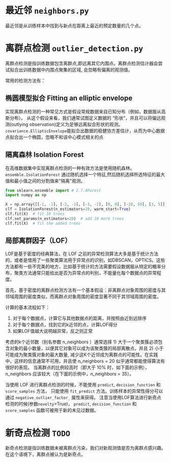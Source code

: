 # 最近邻 `neighbors.py`

最近邻是从训练样本中找到与新点在距离上最近的预定数量的几个点。


# 离群点检测 `outlier_detection.py` 

离群点检测是指训练数据包含离群点,即远离其它内围点。离群点检测估计器会尝试拟合出训练数据中内围点聚集的区域, 会忽略有偏离的观测值。

常用的检测方法有：

## 椭圆模型拟合 Fitting an elliptic envelope

实现离群点检测的一种常见方式是假设常规数据来自已知分布（例如，数据服从高斯分布）。 从这个假设来看，我们通常试图定义数据的 “形状”，并且可以将偏远观测(outlying observation)定义为足够远离拟合形状的观测。`covariance.EllipticEnvelope`能拟合出数据的稳健协方差估计，从而为中心数据点拟合出一个椭圆，忽略不和该中心模式相关的点

## 隔离森林 Isolation Forest

在高维数据集中实现离群点检测的一种有效方法是使用随机森林。`ensemble.IsolationForest` 通过随机选择一个特征,然后随机选择所选特征的最大值和最小值之间的分割值来"隔离"观测。

```python
from sklearn.ensemble import # 2.7.4Forest
import numpy as np

X = np.array([[-1, -1], [-2, -1], [-3, -2], [0, 0], [-20, 50], [3, 5]])
clf = IsolationForest(n_estimators=10, warm_start=True)
clf.fit(X)  # fit 10 trees  
clf.set_params(n_estimators=20)  # add 10 more trees  
clf.fit(X)  # fit the added trees  
```

## 局部离群因子（LOF）

LOF是基于密度的经典算法，在 LOF 之前的异常检测算法大多是基于统计方法的，或者是借用了一些聚类算法用于异常点的识别，如DBSCAN，OPTICS。这些方法都有一些不完美的地方，比如基于统计的方法需要假设数据服从特定的概率分布，聚类方法通常只能给出是否为异常点的判别，不能量化每个数据点的异常程度。

首先，基于密度的离群点检测方法有一个基本假设：非离群点对象周围的密度与其邻域周围的密度类似，而离群点对象周围的密度显著不同于其邻域周围的密度。

计算的基本流程如下：
1. 对于每个数据点，计算它与其他数据点的距离，并按照由近到远排序
2. 对于每个数据点，找到它的k近邻的点，计算LOF得分
3. 如果LOF值越大说明越异常，反之则正常

考虑的k个近邻数（别名参数 n_neighbors ）通常选择 1) 大于一个聚类簇必须包含对象的最小数量，以便其它对象可以成为该聚类簇的局部离散点，并且 2) 小于可能成为聚类簇对象的最大数量, 减少这K个近邻成为离群点的可能性。在实践中，这样的信息通常不可用，并且使 n_neighbors = 20 似乎通常都能使得算法有很好的表现。 当离群点的比例较高时（即大于 10% 时，如下面的示例），n_neighbors 应该较大（在下面的示例中，n_neighbors = 35）。

当使用 LOF 进行离群点检测的时候，不能使用 `predict`, `decision_function` 和 `score_samples` 方法， 只能使用 `fit_predict` 方法。训练样本的异常性得分可以通过 `negative_outlier_factor_` 属性来获得。 注意当使用LOF算法进行新奇点检测的时候(参数`novelty`=True)， `predict`, `decision_function` 和 `score_samples` 函数可被用于新的未见过数据。

# 新奇点检测 `TODO`

新奇点检测是指训练数据未被离群点污染，我们对新观测值是否为离群点感兴趣。在这个语境下，离群点被认为是新奇点。
